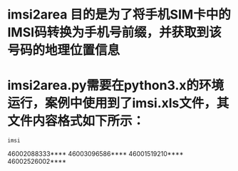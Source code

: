 # imsi2area 目的是为了将手机SIM卡中的IMSI码转换为手机号前缀，并获取到该号码的地理位置信息
# imsi2area.py需要在python3.x的环境运行，案例中使用到了imsi.xls文件，其文件内容格式如下所示：
    imsi  
46002088333****
46003096586****
46001519210****
46002526002****
